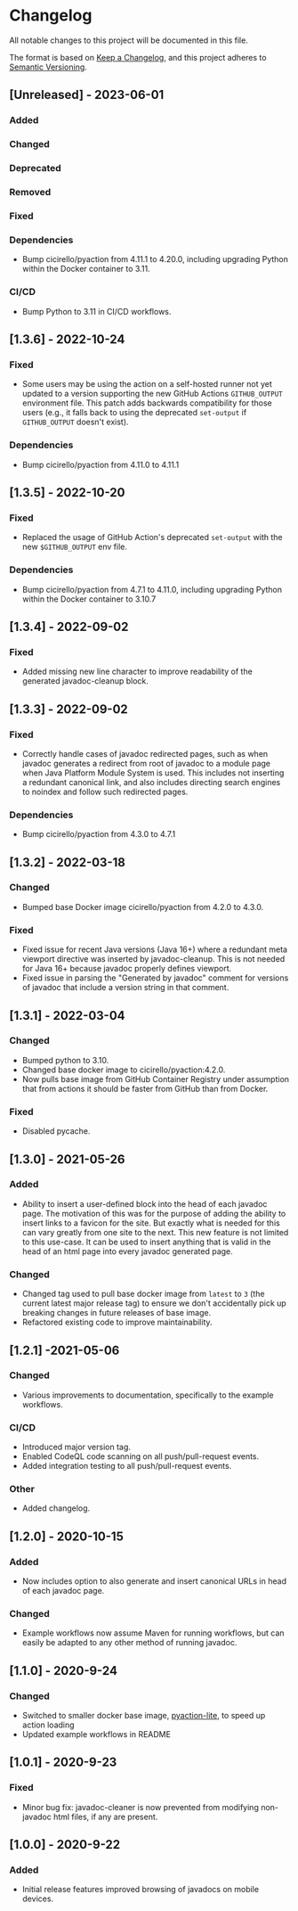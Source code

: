 # Changelog
All notable changes to this project will be documented in this file.

The format is based on [Keep a Changelog](https://keepachangelog.com/en/1.0.0/),
and this project adheres to [Semantic Versioning](https://semver.org/spec/v2.0.0.html).

## [Unreleased] - 2023-06-01

### Added
  
### Changed

### Deprecated

### Removed

### Fixed

### Dependencies
* Bump cicirello/pyaction from 4.11.1 to 4.20.0, including upgrading Python within the Docker container to 3.11.

### CI/CD
* Bump Python to 3.11 in CI/CD workflows.


## [1.3.6] - 2022-10-24

### Fixed
* Some users may be using the action on a self-hosted runner not yet updated to a version supporting the
  new GitHub Actions `GITHUB_OUTPUT` environment file. This patch adds backwards compatibility for those
  users (e.g., it falls back to using the deprecated `set-output` if `GITHUB_OUTPUT` doesn't exist).

### Dependencies
* Bump cicirello/pyaction from 4.11.0 to 4.11.1


## [1.3.5] - 2022-10-20

### Fixed
* Replaced the usage of GitHub Action's deprecated `set-output` with the new `$GITHUB_OUTPUT` env file.

### Dependencies
* Bump cicirello/pyaction from 4.7.1 to 4.11.0, including upgrading Python within the Docker container to 3.10.7


## [1.3.4] - 2022-09-02

### Fixed
* Added missing new line character to improve readability of the generated javadoc-cleanup 
  block. 


## [1.3.3] - 2022-09-02

### Fixed
* Correctly handle cases of javadoc redirected pages, such as when javadoc generates a
  redirect from root of javadoc to a module page when Java Platform Module System is used.
  This includes not inserting a redundant canonical link, and also includes directing search
  engines to noindex and follow such redirected pages.

### Dependencies
* Bump cicirello/pyaction from 4.3.0 to 4.7.1


## [1.3.2] - 2022-03-18

### Changed
* Bumped base Docker image cicirello/pyaction from 4.2.0 to 4.3.0.

### Fixed
* Fixed issue for recent Java versions (Java 16+) where a redundant meta viewport
  directive was inserted by javadoc-cleanup. This is not needed for Java 16+ because
  javadoc properly defines viewport.
* Fixed issue in parsing the "Generated by javadoc" comment for versions of javadoc that
  include a version string in that comment.


## [1.3.1] - 2022-03-04
  
### Changed
* Bumped python to 3.10.
* Changed base docker image to cicirello/pyaction:4.2.0.
* Now pulls base image from GitHub Container Registry under
  assumption that from actions it should be faster from GitHub than
  from Docker.

### Fixed
* Disabled pycache.


## [1.3.0] - 2021-05-26

### Added
* Ability to insert a user-defined block into the head of each javadoc page. The
  motivation of this was for the purpose of adding the ability to insert links to
  a favicon for the site. But exactly what is needed for this can vary greatly from
  one site to the next. This new feature is not limited to this use-case. It can be
  used to insert anything that is valid in the head of an html page into every
  javadoc generated page.
  
### Changed
* Changed tag used to pull base docker image from `latest` to `3` (the current
  latest major release tag) to ensure we don't accidentally pick up breaking 
  changes in future releases of base image.
* Refactored existing code to improve maintainability.


## [1.2.1] -2021-05-06

### Changed
* Various improvements to documentation, specifically to the example
  workflows.

### CI/CD
* Introduced major version tag.
* Enabled CodeQL code scanning on all push/pull-request events.
* Added integration testing to all push/pull-request events.

### Other
* Added changelog.


## [1.2.0] - 2020-10-15

### Added
* Now includes option to also generate and insert canonical URLs in head of each javadoc page.

### Changed
* Example workflows now assume Maven for running workflows, but can easily be adapted 
  to any other method of running javadoc.

## [1.1.0] - 2020-9-24

### Changed
* Switched to smaller docker base image, 
  [pyaction-lite](https://github.com/cicirello/pyaction-lite), to speed up action loading
* Updated example workflows in README

## [1.0.1] - 2020-9-23

### Fixed
* Minor bug fix: javadoc-cleaner is now prevented from 
  modifying non-javadoc html files, if any are present.

## [1.0.0] - 2020-9-22

### Added
* Initial release features improved browsing of javadocs on mobile devices.

